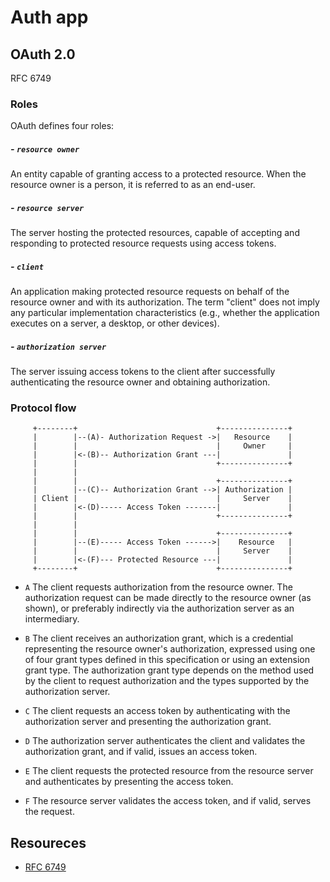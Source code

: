 # Auth app

## OAuth 2.0 
RFC 6749
### Roles

OAuth defines four roles:
##### - `resource owner`
An entity capable of granting access to a protected resource.
When the resource owner is a person, it is referred to as an
end-user.

##### - `resource server`
The server hosting the protected resources, capable of accepting
and responding to protected resource requests using access tokens.

##### - `client`
An application making protected resource requests on behalf of the
resource owner and with its authorization.  The term "client" does
not imply any particular implementation characteristics (e.g.,
whether the application executes on a server, a desktop, or other
devices).

##### - `authorization server`
The server issuing access tokens to the client after successfully
authenticating the resource owner and obtaining authorization.

### Protocol flow
```
     +--------+                               +---------------+
     |        |--(A)- Authorization Request ->|   Resource    |
     |        |                               |     Owner     |
     |        |<-(B)-- Authorization Grant ---|               |
     |        |                               +---------------+
     |        |
     |        |                               +---------------+
     |        |--(C)-- Authorization Grant -->| Authorization |
     | Client |                               |     Server    |
     |        |<-(D)----- Access Token -------|               |
     |        |                               +---------------+
     |        |
     |        |                               +---------------+
     |        |--(E)----- Access Token ------>|    Resource   |
     |        |                               |     Server    |
     |        |<-(F)--- Protected Resource ---|               |
     +--------+                               +---------------+
```
- `A`  The client requests authorization from the resource owner.  The
authorization request can be made directly to the resource owner
(as shown), or preferably indirectly via the authorization
server as an intermediary.

- `B`  The client receives an authorization grant, which is a
credential representing the resource owner's authorization,
expressed using one of four grant types defined in this
specification or using an extension grant type.  The
authorization grant type depends on the method used by the
client to request authorization and the types supported by the
authorization server.

- `C`  The client requests an access token by authenticating with the
authorization server and presenting the authorization grant.

- `D`  The authorization server authenticates the client and validates
the authorization grant, and if valid, issues an access token.

- `E`  The client requests the protected resource from the resource
server and authenticates by presenting the access token.

- `F`  The resource server validates the access token, and if valid,
serves the request.

## Resoureces
- [RFC 6749](https://datatracker.ietf.org/doc/html/rfc6749#section-1.2)
